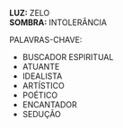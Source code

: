 **LUZ:** ZELO  
**SOMBRA:** INTOLERÂNCIA

PALAVRAS-CHAVE:
- BUSCADOR ESPIRITUAL
- ATUANTE
- IDEALISTA
- ARTÍSTICO
- POÉTICO
- ENCANTADOR
- SEDUÇÃO